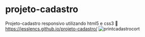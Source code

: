 # projeto-cadastro
Projeto-cadastro responsivo utilizando html5 e css3
🔗 https://jesslencs.github.io/projeto-cadastro/
![printcadastrocort](https://github.com/Jesslencs/projeto-cadastro/assets/128511563/53b666d3-f0b1-447c-ae03-96defa98e1f5)
